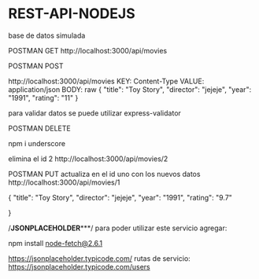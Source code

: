 # REST-API-NODEJS
base de datos simulada

POSTMAN GET
http://localhost:3000/api/movies

POSTMAN POST

http://localhost:3000/api/movies
KEY: Content-Type VALUE: application/json
BODY: raw
{
    "title": "Toy Story",
    "director": "jejeje",
    "year": "1991",
    "rating": "11"
}

para validar datos se puede utilizar express-validator

POSTMAN DELETE

npm i underscore

elimina el id 2
http://localhost:3000/api/movies/2

POSTMAN PUT
actualiza en el id uno con los nuevos datos
http://localhost:3000/api/movies/1

{
    "title": "Toy Story",
    "director": "jejeje",
    "year": "1991",
    "rating": "9.7"
   
}

/******************JSONPLACEHOLDER*********************/
para poder utilizar este servicio agregar:

npm install node-fetch@2.6.1


https://jsonplaceholder.typicode.com/
rutas de servicio:
https://jsonplaceholder.typicode.com/users
